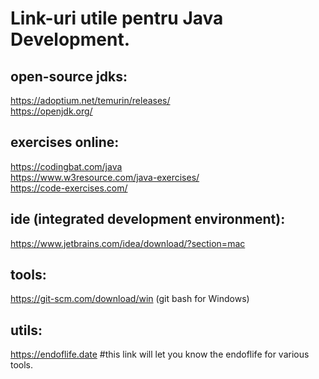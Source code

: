 # Link-uri utile pentru Java Development.

## open-source jdks:
https://adoptium.net/temurin/releases/ <br>
https://openjdk.org/ <br>

## exercises online:
https://codingbat.com/java <br>
https://www.w3resource.com/java-exercises/ <br>
https://code-exercises.com/ <br>

## ide (integrated development environment):
https://www.jetbrains.com/idea/download/?section=mac

## tools:
https://git-scm.com/download/win (git bash for Windows)

## utils:
https://endoflife.date #this link will let you know the endoflife for various tools.

